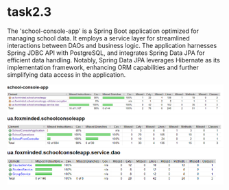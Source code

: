 # task2.3

The 'school-console-app' is a Spring Boot application optimized for managing school data. It
employs a service layer for streamlined interactions between DAOs and business logic. The
application harnesses Spring JDBC API with PostgreSQL, and integrates Spring Data JPA for efficient
data handling. Notably, Spring Data JPA leverages Hibernate as its implementation framework,
enhancing ORM capabilities and further simplifying data access in the application.

![test_coverage_schoolconsoleapp](test_coverage_schoolconsoleapp.PNG)
![test_coverage_main](test_coverage_main.PNG)
![test_coverage_services](test_coverage_services.PNG)
